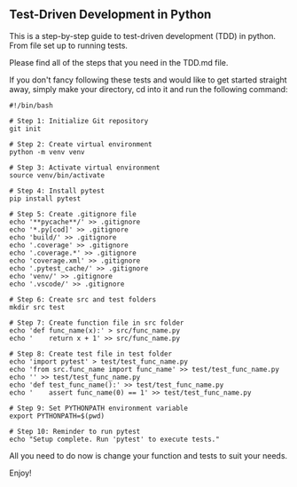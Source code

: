 ## Test-Driven Development in Python

This is a step-by-step guide to test-driven development (TDD) in python. From file set up to running tests.

Please find all of the steps that you need in the TDD.md file.

If you don't fancy following these tests and would like to get started straight away, simply make your directory, cd into it and run the following command:

```shell
#!/bin/bash

# Step 1: Initialize Git repository
git init

# Step 2: Create virtual environment
python -m venv venv

# Step 3: Activate virtual environment
source venv/bin/activate

# Step 4: Install pytest
pip install pytest

# Step 5: Create .gitignore file
echo '**pycache**/' >> .gitignore
echo '*.py[cod]' >> .gitignore
echo 'build/' >> .gitignore
echo '.coverage' >> .gitignore
echo '.coverage.*' >> .gitignore
echo 'coverage.xml' >> .gitignore
echo '.pytest_cache/' >> .gitignore
echo 'venv/' >> .gitignore
echo '.vscode/' >> .gitignore

# Step 6: Create src and test folders
mkdir src test

# Step 7: Create function file in src folder
echo 'def func_name(x):' > src/func_name.py
echo '    return x + 1' >> src/func_name.py

# Step 8: Create test file in test folder
echo 'import pytest' > test/test_func_name.py
echo 'from src.func_name import func_name' >> test/test_func_name.py
echo '' >> test/test_func_name.py
echo 'def test_func_name():' >> test/test_func_name.py
echo '    assert func_name(0) == 1' >> test/test_func_name.py

# Step 9: Set PYTHONPATH environment variable
export PYTHONPATH=$(pwd)

# Step 10: Reminder to run pytest
echo "Setup complete. Run 'pytest' to execute tests."

```

All you need to do now is change your function and tests to suit your needs.

Enjoy!
